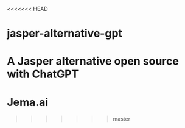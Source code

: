 <<<<<<< HEAD
# jasper-alternative-gpt
A Jasper alternative open source with ChatGPT
=======
# Jema.ai
>>>>>>> master
